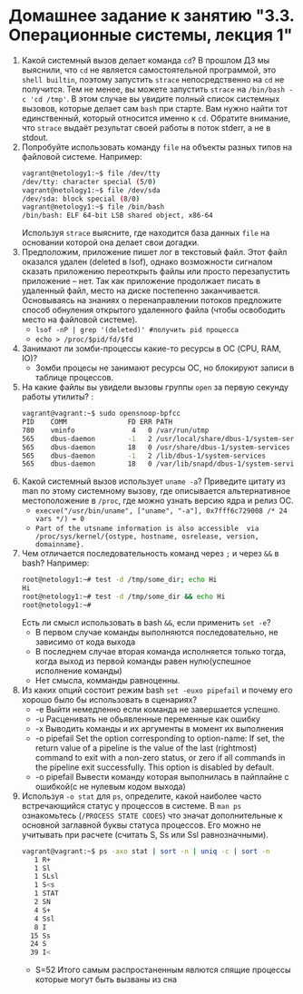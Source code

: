 # Домашнее задание к занятию "3.3. Операционные системы, лекция 1"

1. Какой системный вызов делает команда `cd`? В прошлом ДЗ мы выяснили, что `cd` не является самостоятельной  программой, это `shell builtin`, поэтому запустить `strace` непосредственно на `cd` не получится. Тем не менее, вы можете запустить `strace` на `/bin/bash -c 'cd /tmp'`. В этом случае вы увидите полный список системных вызовов, которые делает сам `bash` при старте. Вам нужно найти тот единственный, который относится именно к `cd`. Обратите внимание, что `strace` выдаёт результат своей работы в поток stderr, а не в stdout.
2. Попробуйте использовать команду `file` на объекты разных типов на файловой системе. Например:
    ```bash
    vagrant@netology1:~$ file /dev/tty
    /dev/tty: character special (5/0)
    vagrant@netology1:~$ file /dev/sda
    /dev/sda: block special (8/0)
    vagrant@netology1:~$ file /bin/bash
    /bin/bash: ELF 64-bit LSB shared object, x86-64
    ```
    Используя `strace` выясните, где находится база данных `file` на основании которой она делает свои догадки.
3. Предположим, приложение пишет лог в текстовый файл. Этот файл оказался удален (deleted в lsof), однако возможности сигналом сказать приложению переоткрыть файлы или просто перезапустить приложение – нет. Так как приложение продолжает писать в удаленный файл, место на диске постепенно заканчивается. Основываясь на знаниях о перенаправлении потоков предложите способ обнуления открытого удаленного файла (чтобы освободить место на файловой системе).
   * `lsof -nP | grep '(deleted)' #получить pid процесса` 
   * `echo > /proc/$pid/fd/$fd`
4. Занимают ли зомби-процессы какие-то ресурсы в ОС (CPU, RAM, IO)?
   * Зомби процесы не занимают ресурсы ОС, но блокируют записи в таблице процессов.
5. На какие файлы вы увидели вызовы группы `open` за первую секунду работы утилиты? :
   ```bash
   vagrant@vagrant:~$ sudo opensnoop-bpfcc
   PID    COMM               FD ERR PATH
   780    vminfo              4   0 /var/run/utmp
   565    dbus-daemon        -1   2 /usr/local/share/dbus-1/system-services
   565    dbus-daemon        18   0 /usr/share/dbus-1/system-services
   565    dbus-daemon        -1   2 /lib/dbus-1/system-services
   565    dbus-daemon        18   0 /var/lib/snapd/dbus-1/system-services/
    ```
6. Какой системный вызов использует `uname -a`? Приведите цитату из man по этому системному вызову, где описывается альтернативное местоположение в `/proc`, где можно узнать версию ядра и релиз ОС.
   * `execve("/usr/bin/uname", ["uname", "-a"], 0x7fff6c729008 /* 24 vars */) = 0`
   * `Part of the utsname information is also accessible  via  /proc/sys/kernel/{ostype, hostname, osrelease, version, domainname}.
`
7. Чем отличается последовательность команд через `;` и через `&&` в bash? Например:
    ```bash
    root@netology1:~# test -d /tmp/some_dir; echo Hi
    Hi
    root@netology1:~# test -d /tmp/some_dir && echo Hi
    root@netology1:~#
    ```
   Есть ли смысл использовать в bash `&&`, если применить `set -e`?
   * В первом случае команды выполняются последовательно, не зависимо от кода выхода
   * В последнем случае вторая команда исполняется только тогда, когда выход из первой команды равен нулю(успешное исполнение команды)
   * Нет смысла, комманды равноценны.
8. Из каких опций состоит режим bash `set -euxo pipefail` и почему его хорошо было бы использовать в сценариях?
   * -e Выйти немедленно если команда не завершается успешно.
   * -u Расценивать не обьявленные переменные как ошибку
   * -x Выводить команды и их аргументы в момент их выполнения
   * -o pipefail Set the option corresponding to option-name: If set, the return value of a pipeline is the value of the last (rightmost) command to exit with a non-zero status, or zero if all commands in the pipeline exit successfully. This option is disabled by default.
   * -o pipefail Вывести команду которая выполнилась в пайплайне с ошибкой(с не нулевым кодом выхода)
9. Используя `-o stat` для `ps`, определите, какой наиболее часто встречающийся статус у процессов в системе. В `man ps` ознакомьтесь (`/PROCESS STATE CODES`) что значат дополнительные к основной заглавной буквы статуса процессов. Его можно не учитывать при расчете (считать S, Ss или Ssl равнозначными).
   ```bash
   vagrant@vagrant:~$ ps -axo stat | sort -n | uniq -c | sort -n
      1 R+
      1 Sl
      1 SLsl
      1 S<s
      1 STAT
      2 SN
      4 S+
      4 Ssl
      8 I
     15 Ss
     24 S
     39 I<
   ```
   * S=52 Итого самым распростаненным явлются спящие процессы которые могут быть вызваны из сна